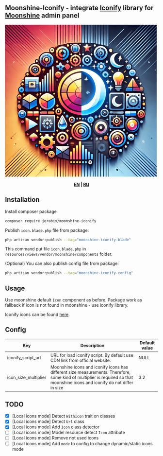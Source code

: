 ## Moonshine-Iconify - integrate [Iconify](https://iconify.design/) library for [Moonshine](https://github.com/moonshine-software/moonshine) admin panel

![logo](https://github.com/JeRabix/moonshine-iconify/raw/master/art/logo-new.png)

<p align="center">
<b>
    <a href="https://github.com/JeRabix/moonshine-iconify">EN</a> |
    <a href="https://github.com/JeRabix/moonshine-iconify/blob/master/README_RU.md">RU</a>
</b>
</p>

## Installation

Install composer package

```bash
composer require jerabix/moonshine-iconify
```

Publish `icon.blade.php` file from package:

```bash
php artisan vendor:publish --tag="moonshine-iconify-blade"
```

This command put file `icon.blade.php` in `resources/views/vendor/moonshine/components` folder.

(Optional) You can also publish config file from package:

```bash
php artisan vendor:publish --tag="moonshine-iconify-config"
```

## Usage

Use moonshine default `Icon` component as before.
Package work as fallback if icon is not found in moonshine - use iconify library.

Iconify icons can be found [here](https://icon-sets.iconify.design/).

## Config

| **Key**              | **Description**                                                                                                                                                             | **Default value** |
|----------------------|-----------------------------------------------------------------------------------------------------------------------------------------------------------------------------|-------------------|
| iconify_script_url   | URL for load iconify script. By default use CDN link from official website.                                                                                                 | NULL              |
| icon_size_multiplier | Moonshine icons and iconify icons has different size measurements. Therefore, some kind of multiplier is required so that moonshine icons and iconify do not differ in size | 3.2               |

## TODO

 - [x] [Local icons mode] Detect `WithIcon` trait on classes
 - [x] [Local icons mode] Detect `Url` class
 - [x] [Local icons mode] Add `Icon` class detector
 - [ ] [Local icons mode] Model resource detect `Icon` attribute
 - [ ] [Local icons mode] Remove not used icons
 - [ ] [Local icons mode] Add `mode` to config to change dynamic/static icons mode
